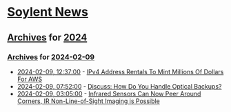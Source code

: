 # [Soylent News](../../../README.md)

## [Archives](../../index.md) for [2024](../index.md)

### [Archives](../../index.md) for [2024-02-09](index.md)

* [2024-02-09, 12:37:00](https://soylentnews.org/article.pl?sid=24/02/07/1613229&from=rss) - [IPv4 Address Rentals To Mint Millions Of Dollars For AWS](https://soylentnews.org/article.pl?sid=24/02/07/1613229&from=rss)
* [2024-02-09, 07:52:00](https://soylentnews.org/article.pl?sid=24/02/07/167242&from=rss) - [Discuss: How Do You Handle Optical Backups?](https://soylentnews.org/article.pl?sid=24/02/07/167242&from=rss)
* [2024-02-09, 03:05:00](https://soylentnews.org/article.pl?sid=24/02/07/163228&from=rss) - [Infrared Sensors Can Now Peer Around Corners,  IR Non-Line-of-Sight Imaging is Possible](https://soylentnews.org/article.pl?sid=24/02/07/163228&from=rss)
